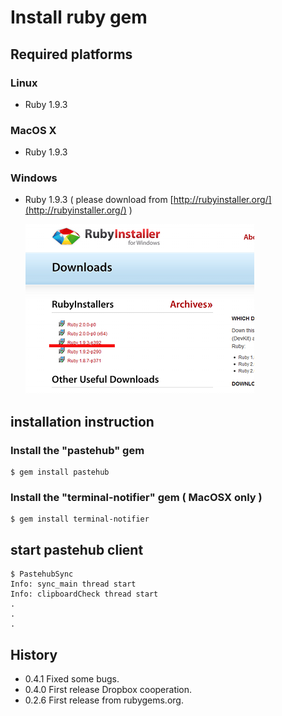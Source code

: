 Install ruby gem
=======================
 
## Required platforms

### Linux

- Ruby 1.9.3

### MacOS X

- Ruby 1.9.3

### Windows

- Ruby 1.9.3 ( please download from [http://rubyinstaller.org/](http://rubyinstaller.org/) )

  ![siteImage](rubyinstaller_win32.png)

## installation instruction

### Install the "pastehub" gem

 	$ gem install pastehub

### Install the "terminal-notifier" gem ( MacOSX only )

 	$ gem install terminal-notifier


## start pastehub client

	$ PastehubSync 
	Info: sync_main thread start
	Info: clipboardCheck thread start
	.
	.
	.

## History

+ 0.4.1 Fixed some bugs.
+ 0.4.0 First release Dropbox cooperation.
+ 0.2.6 First release from rubygems.org.
